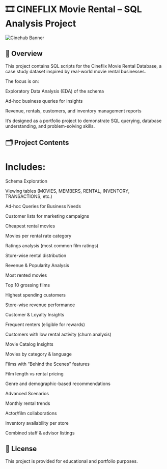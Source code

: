 # 🎞 CINEFLIX Movie Rental – SQL Analysis Project

![Cinehub Banner](https://mars-images.imgix.net/seobot/filmgrail.com/658a324a896bdc25cc34dfde-5a45cbc3254de9016c096e1d7dafd6d2.png?auto=compress)

## 📌 Overview

  This project contains SQL scripts for the Cineflix Movie Rental Database, a case study dataset inspired by real-world movie rental businesses.
  
  The focus is on:
  
  Exploratory Data Analysis (EDA) of the schema
  
  Ad-hoc business queries for insights
  
  Revenue, rentals, customers, and inventory management reports
  
  It’s designed as a portfolio project to demonstrate SQL querying, database understanding, and problem-solving skills.

## 🗂️ Project Contents

# Includes:

Schema Exploration 

Viewing tables (MOVIES, MEMBERS, RENTAL, INVENTORY, TRANSACTIONS, etc.)


Ad-hoc Queries for Business Needs 

Customer lists for marketing campaigns

Cheapest rental movies

Movies per rental rate category

Ratings analysis (most common film ratings)

Store-wise rental distribution

Revenue & Popularity Analysis 

Most rented movies

Top 10 grossing films

Highest spending customers

Store-wise revenue performance

Customer & Loyalty Insights 

Frequent renters (eligible for rewards)

Customers with low rental activity (churn analysis)

Movie Catalog Insights

Movies by category & language

Films with “Behind the Scenes” features

Film length vs rental pricing

Genre and demographic-based recommendations

Advanced Scenarios

Monthly rental trends

Actor/film collaborations

Inventory availability per store

Combined staff & advisor listings
                                        
                                        
    
    

## 📜 License

This project is provided for educational and portfolio purposes.
